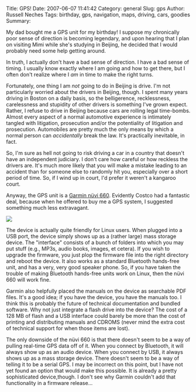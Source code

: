 Title: GPS!
Date: 2007-06-07 11:41:42
Category: general
Slug: gps
Author: Russell Neches
Tags: birthday, gps, navigation, maps, driving, cars, goodies
Summary: 


My dad bought me a GPS unit for my birthday! I suppose my chronically
poor sense of direction is becoming legendary, and upon hearing that I
plan on visiting Mimi while she's studying in Beijing, he decided that I
would probably need some help getting around.

In truth, I actually don't have a bad sense of direction. I have a bad
sense of timing. I usually know exactly where I am going and how to get
there, but I often don't realize where I *am* in time to make the right
turns.

Fortunately, one thing I am *not* going to do in Beijing is drive. I'm
not particularly worried about the drivers in Beijing, though. I spent
many years driving in Boston on a daily basis, so the belligerence,
recklessness, carelessness and stupidity of other drivers is something
I've grown expect. Rather, I refuse to drive in Beijing because cars are
rolling legal time-bombs. Almost every aspect of a normal automotive
experience is intimately tangled with litigation, prosecution and/or the
potentiality of litigation and prosecution. Automobiles are pretty much
the only means by which a normal person can *accidentally* break the
law. It's practically inevitable, in fact.

So, I'm sure as hell not going to risk driving a car in a country that
doesn't have an independent judiciary. I don't care how careful or how
reckless the drivers are. It's much more likely that you will make a
mistake leading to an accident than for someone else to randomly hit
you, especially over a short period of time. So, if I wind up in court,
I'd prefer it weren't a kangaroo court.

Anyway, the GPS unit is a [Garmin n&uuml;vi
660](https://buy.garmin.com/shop/shop.do?cID=134&pID=400). Evidently
Costco had a fantastic deal, because when he offered to buy me a GPS
system, I suggested something much less extravagant.

![](http://vort.org/media/images/nuvi_screenshot.png)

The device is actually quite friendly for Linux users. When plugged into
a USB port, the device simply shows up as a (rather large) mass storage
device. The "interface" consists of a bunch of folders into which you
may put stuff (e.g., MP3s, audio books, images, et cetera). If you wish
to upgrade the firmware, you just plop the firmware file into the right
directory and reboot the device. It also works as a standard Bluetooth
hands-free unit, and has a very, very good speaker phone. So, if you
have taken the trouble of making Bluetooth hands-free units work on
Linux, then the n&uuml;vi 660 will work fine.

Garmin also helpfully placed the manuals on the device as searchable PDF
files. It's a good idea; if you have the device, you have the manuals
too. I think this is probably the future of technical documentation and
bundled software. Why not just integrate a flash drive into the device?
The cost of a 128 MB of flash and a USB interface could barely be more
than the cost of printing and distributing manuals and CDROMS (never
mind the extra cost of technical support for when those items are lost).

The only downside of the n&uuml;vi 660 is that there doesn't seem to be a way
of pulling real-time GPS data off of it. When you connect by Bluetooth,
it will always show up as an audio device. When you connect by USB, it
always shows up as a mass storage device. There doesn't seem to be a way
of telling it to be a serial GPS. I may be incorrect on this point, but
I have not yet found an option that would make this possible. It is
already a pretty sophisticated device,though. I don't see why Garmin
couldn't add that functionality in a firmware release...
